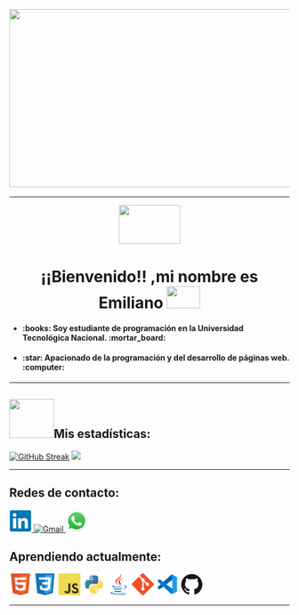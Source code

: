 
<div align="center">
    <img src="https://user-images.githubusercontent.com/74038190/213910845-af37a709-8995-40d6-be59-724526e3c3d7.gif" width="900" height="320"> 
</div>

---


<div align="center">
 <img src="https://user-images.githubusercontent.com/74038190/240906093-9be4d344-6782-461a-b5a6-32a07bf7b34e.gif" width="110" height="70"> <h1>¡¡Bienvenido!! ,mi nombre es Emiliano  <img src="https://user-images.githubusercontent.com/74038190/214644145-264f4759-7633-441e-9d67-d8dda9d50d26.gif" width="60" height="40">  </h1> 
</div>


- <h4>:books: Soy estudiante de programación en la Universidad Tecnológica Nacional. :mortar_board:</h4>
- <h4>:star: Apacionado de la programación y del desarrollo de páginas web. :computer:</h4>

---

<h2> <img src="https://user-images.githubusercontent.com/74038190/242390692-0b335028-1d3d-4ee5-b5b3-a373d499be7e.gif" width="80" height="70">Mis estadísticas: </h2>


 [![GitHub Streak](http://github-readme-streak-stats.herokuapp.com?user=EmilianoGrossi&theme=highcontrast&hide_border=verdadero&border_radius=5&locale=es&hide_longest_streak=true)](https://git.io/streak-stats) ![](https://github-readme-stats.vercel.app/api/top-langs/?username=EmilianoGrossi&theme=highcontrast&hide_border=false&include_all_commits=false&count_private=false&layout=compact)

---

<div align= "left" >
     <h2>Redes de contacto:</h2>
    
 <a href="https://www.linkedin.com/in/emiliano-grossi-189096291/">
    <img src="https://github.com/devicons/devicon/blob/master/icons/linkedin/linkedin-original.svg" alt="LinckedIn" width="40" height="40" >
</a>
 <a href="https://mail.google.com/mail/u/0/?tab=rm&ogbl#inbox">
    <img src="file:///C:/Users/User/Downloads/gmail_new_logo_icon_159149.svg" alt="Gmail" width="40" height="40" >
</a>
 <a href="https://web.whatsapp.com/">
    <img src="https://raw.githubusercontent.com/raivo-otp/issuer-icons/master/vectors/whatsapp.com/whatsapp.svg?sanitize=true" alt="WhatsApp" width="40" height="40" >
</a>

<div align= "left">
  <h2>Aprendiendo actualmente:</h2>
    <div>
      <img src="https://github.com/devicons/devicon/blob/master/icons/html5/html5-original.svg" title= "HTML" width="40" height="40">
      <img src="https://github.com/devicons/devicon/blob/master/icons/css3/css3-original.svg" title= "CSS" width="40" height="40">
      <img src="https://github.com/devicons/devicon/blob/master/icons/javascript/javascript-original.svg" title= "Javascript" width="40" height="40">
      <img src="https://github.com/devicons/devicon/blob/master/icons/python/python-original.svg" title= "Pyhton" width="40" height="40">
      <img src="https://github.com/devicons/devicon/blob/master/icons/java/java-original.svg" title= "Java" width="40" height="40">
      <img src="https://github.com/devicons/devicon/blob/master/icons/git/git-original.svg" title= "Git" width="40" height="40">
      <img src="https://github.com/vscode-icons/vscode-icons/blob/master/icons/file_type_vscode.svg" title= "Visual Studio Code" width="40" height="40">
      <img src="https://github.com/devicons/devicon/blob/master/icons/github/github-original.svg" title= "Github" width="40" height="40">
  </div>

---
